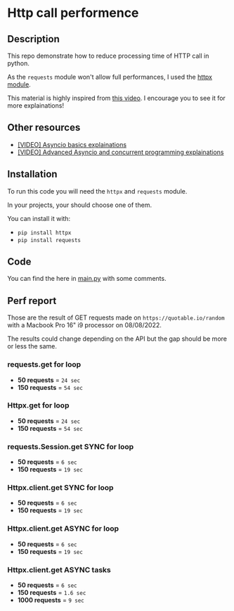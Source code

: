 # Http call performence

## Description
This repo demonstrate how to reduce processing time of HTTP call in python.

As the `requests` module won't allow full performances, I used the [httpx module](https://www.python-httpx.org/).

This material is highly inspired from [this video](https://www.youtube.com/watch?v=qAh5dDODJ5k). I encourage you to see it for more explainations!

## Other resources
- [[VIDEO] Asyncio basics explainations](https://www.youtube.com/watch?v=2IW-ZEui4h4)
- [[VIDEO] Advanced Asyncio and concurrent programming explainations](https://www.youtube.com/watch?v=GpqAQxH1Afc&t=2s)

## Installation
To run this code you will need the `httpx` and `requests` module.

In your projects, your should choose one of them.

You can install it with:

- `pip install httpx`
- `pip install requests`

## Code
You can find the here in [main.py](./main.py) with some comments.

## Perf report
Those are the result of GET requests made on `https://quotable.io/random` with a Macbook Pro 16" i9 processor on 08/08/2022.

The results could change depending on the API but the gap should be more or less the same.

### requests.get for loop
- **50 requests** = `24 sec`
- **150 requests** = `54 sec`

### Httpx.get for loop
- **50 requests** = `24 sec`
- **150 requests** = `54 sec`

### requests.Session.get SYNC for loop
- **50 requests** = `6 sec`
- **150 requests** = `19 sec`

### Httpx.client.get SYNC for loop
- **50 requests** = `6 sec`
- **150 requests** = `19 sec`

### Httpx.client.get ASYNC for loop
- **50 requests** = `6 sec`
- **150 requests** = `19 sec`

### Httpx.client.get ASYNC tasks
- **50 requests** = `6 sec`
- **150 requests** = `1.6 sec`
- **1000 requests** = `9 sec`
